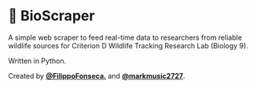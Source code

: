 # 🦈 BioScraper

A simple web scraper to feed real-time data to researchers from reliable wildlife sources for Criterion D Wildlife Tracking Research Lab (Biology 9).

Written in Python.

Created by [**@FilippoFonseca.**](https://https://www.twitter.com/FilippoFonseca) and [**@markmusic2727**](https://www.twitter.com/markmusic2727).
